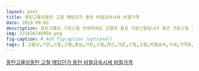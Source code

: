 ```yaml
---
layout: post
title: 동탄고물상동탄 고철 매입단가 동탄 비철금속시세 비철가격 
date: 2019-09-02
description: 동탄고물상 가온스틸 안녕하세요 고철의 중심 가온스틸입니다 최근 가온스틸 고철 비철금속 시세 늘 문의전화 환영합니다 가온스틸 화성고물상 동탄고물상 고물상시세 오늘고철시세 
img: 221636745958.png
fig-caption: # Add figcaption (optional)
tags: [ 고물상,가온,스틸,고철,중심,가온,스틸,최근,가온,스틸,고철,비철금속,시세,가격표,도착,가격,기준,물량,등급,품질,운송,하차,거래,조건,가격,다른,품목,전화,문의,화면,클릭,전화,연결,지난주,인근,공장,고철,전선,매입,가온,스틸,기억,고철,중량,경량,생철,분철,파이프,철근,시세,가격,단가,매입,스텐레스,스테인레스,스텐,파이프,서스,시세,가격,단가,매입,알루미늄,분철,알미늄,샷시,샤시,프로파일,양은,시세,가격,단가,매입,구리,꽈배기,상동,파동,부스,시세,가격,단가,매입,전선,잡선,중선,단선,미리,케이블,통신,시세,가격,단가,매입,신주,황동,청동,주물,노베,시세,가격,단가,매입,라지,에타,시세,가격,단가,매입,전자,스크랩,반도체,전자기,특수,금속,시세,가격,단가,매입,가온,스틸,각종,고철,비철금속,알루미늄,구리,스텐레스,신주,직접,방문,수거,고가,매입,최선,가온,스틸,가온,스틸,가온,스틸,문의,전화,환영,가온,스틸 ]
---
```

[동탄고물상동탄 고철 매입단가 동탄 비철금속시세 비철가격 ](https://blog.naver.com/hanjagame?Redirect=Log&logNo=221636745958)